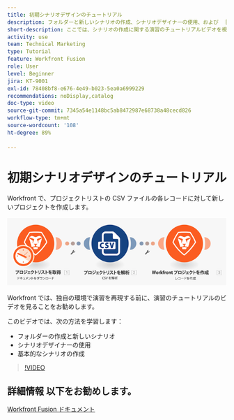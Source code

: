 ```yaml
---
title: 初期シナリオデザインのチュートリアル
description: フォルダーと新しいシナリオの作成、シナリオデザイナーの使用、および  [!DNL Adobe Workfront Fusion] での基本的なシナリオの作成方法を説明します。
short-description: ここでは、シナリオの作成に関する演習のチュートリアルビデオを視聴できます。
activity: use
team: Technical Marketing
type: Tutorial
feature: Workfront Fusion
role: User
level: Beginner
jira: KT-9001
exl-id: 78408bf8-e676-4e49-b023-5ea0a6999229
recommendations: noDisplay,catalog
doc-type: video
source-git-commit: 7345a54e1148bc5ab8472987e68738a48cecd826
workflow-type: tm+mt
source-wordcount: '108'
ht-degree: 89%

---
```


# 初期シナリオデザインのチュートリアル

Workfront で、プロジェクトリストの CSV ファイルの各レコードに対して新しいプロジェクトを作成します。

![Fusion シナリオの画像](assets/understand-the-basics-1.png)

Workfront では、独自の環境で演習を再現する前に、演習のチュートリアルのビデオを見ることをお勧めします。

このビデオでは、次の方法を学習します：

* フォルダーの作成と新しいシナリオ
* シナリオデザイナーの使用
* 基本的なシナリオの作成

>[!VIDEO](https://video.tv.adobe.com/v/335261/?quality=12&learn=on)


## 詳細情報 以下をお勧めします。

[Workfront Fusion ドキュメント](https://experienceleague.adobe.com/docs/workfront/using/adobe-workfront-fusion/workfront-fusion-2.html?lang=ja)

